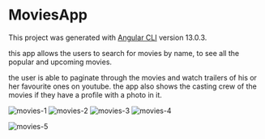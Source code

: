 # MoviesApp

This project was generated with [Angular CLI](https://github.com/angular/angular-cli) version 13.0.3.

this app allows the users to search for movies by name, to see all the popular and upcoming movies.

the user is able to paginate through the movies and watch trailers of his or her favourite ones on youtube.
the app also shows the casting crew of the movies if they have a profile with a photo in it.

![movies-1](https://user-images.githubusercontent.com/54276299/161959781-85cbe803-d516-40fc-8067-cafb92e9b4ff.png)
![movies-2](https://user-images.githubusercontent.com/54276299/161959821-e0f12366-9a4f-46bf-bcd4-495e96e06ea3.png)
![movies-3](https://user-images.githubusercontent.com/54276299/161959829-158a5697-803e-4ba9-aa5e-802ca1455c84.png)
![movies-4](https://user-images.githubusercontent.com/54276299/161959834-a926fdd1-6727-4903-b089-0d11c36bca21.png)

![movies-5](https://user-images.githubusercontent.com/54276299/161960351-793f8924-e558-4f7f-969d-a95ba84babfb.png)
